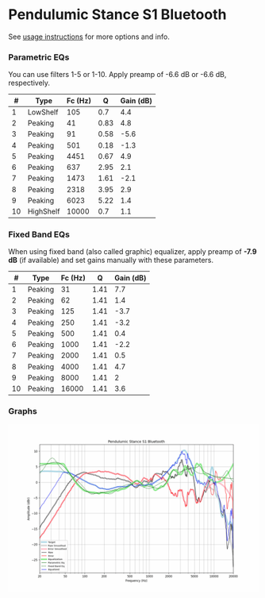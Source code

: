 # Pendulumic Stance S1 Bluetooth
See [usage instructions](https://github.com/jaakkopasanen/AutoEq#usage) for more options and info.

### Parametric EQs
You can use filters 1-5 or 1-10. Apply preamp of -6.6 dB or -6.6 dB, respectively.

|   # | Type      |   Fc (Hz) |    Q |   Gain (dB) |
|-----|-----------|-----------|------|-------------|
|   1 | LowShelf  |       105 | 0.7  |         4.4 |
|   2 | Peaking   |        41 | 0.83 |         4.8 |
|   3 | Peaking   |        91 | 0.58 |        -5.6 |
|   4 | Peaking   |       501 | 0.18 |        -1.3 |
|   5 | Peaking   |      4451 | 0.67 |         4.9 |
|   6 | Peaking   |       637 | 2.95 |         2.1 |
|   7 | Peaking   |      1473 | 1.61 |        -2.1 |
|   8 | Peaking   |      2318 | 3.95 |         2.9 |
|   9 | Peaking   |      6023 | 5.22 |         1.4 |
|  10 | HighShelf |     10000 | 0.7  |         1.1 |

### Fixed Band EQs
When using fixed band (also called graphic) equalizer, apply preamp of **-7.9 dB** (if available) and set gains manually with these parameters.

|   # | Type    |   Fc (Hz) |    Q |   Gain (dB) |
|-----|---------|-----------|------|-------------|
|   1 | Peaking |        31 | 1.41 |         7.7 |
|   2 | Peaking |        62 | 1.41 |         1.4 |
|   3 | Peaking |       125 | 1.41 |        -3.7 |
|   4 | Peaking |       250 | 1.41 |        -3.2 |
|   5 | Peaking |       500 | 1.41 |         0.4 |
|   6 | Peaking |      1000 | 1.41 |        -2.2 |
|   7 | Peaking |      2000 | 1.41 |         0.5 |
|   8 | Peaking |      4000 | 1.41 |         4.7 |
|   9 | Peaking |      8000 | 1.41 |         2   |
|  10 | Peaking |     16000 | 1.41 |         3.6 |

### Graphs
![](./Pendulumic%20Stance%20S1%20Bluetooth.png)
